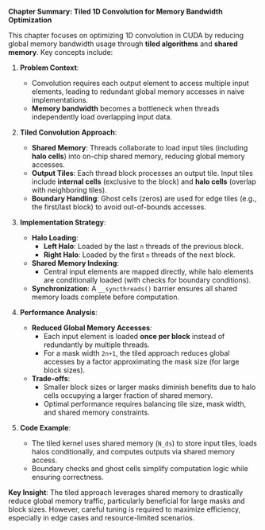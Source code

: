 **Chapter Summary: Tiled 1D Convolution for Memory Bandwidth Optimization**

This chapter focuses on optimizing 1D convolution in CUDA by reducing global memory bandwidth usage through **tiled algorithms** and **shared memory**. Key concepts include:

1. **Problem Context**:  
   - Convolution requires each output element to access multiple input elements, leading to redundant global memory accesses in naive implementations.  
   - **Memory bandwidth** becomes a bottleneck when threads independently load overlapping input data.

2. **Tiled Convolution Approach**:  
   - **Shared Memory**: Threads collaborate to load input tiles (including **halo cells**) into on-chip shared memory, reducing global memory accesses.  
   - **Output Tiles**: Each thread block processes an output tile. Input tiles include **internal cells** (exclusive to the block) and **halo cells** (overlap with neighboring tiles).  
   - **Boundary Handling**: Ghost cells (zeros) are used for edge tiles (e.g., the first/last block) to avoid out-of-bounds accesses.

3. **Implementation Strategy**:  
   - **Halo Loading**:  
     - **Left Halo**: Loaded by the last `n` threads of the previous block.  
     - **Right Halo**: Loaded by the first `n` threads of the next block.  
   - **Shared Memory Indexing**:  
     - Central input elements are mapped directly, while halo elements are conditionally loaded (with checks for boundary conditions).  
   - **Synchronization**: A `__syncthreads()` barrier ensures all shared memory loads complete before computation.

4. **Performance Analysis**:  
   - **Reduced Global Memory Accesses**:  
     - Each input element is loaded **once per block** instead of redundantly by multiple threads.  
     - For a mask width `2n+1`, the tiled approach reduces global accesses by a factor approximating the mask size (for large block sizes).  
   - **Trade-offs**:  
     - Smaller block sizes or larger masks diminish benefits due to halo cells occupying a larger fraction of shared memory.  
     - Optimal performance requires balancing tile size, mask width, and shared memory constraints.

5. **Code Example**:  
   - The tiled kernel uses shared memory (`N_ds`) to store input tiles, loads halos conditionally, and computes outputs via shared memory access.  
   - Boundary checks and ghost cells simplify computation logic while ensuring correctness.

**Key Insight**: The tiled approach leverages shared memory to drastically reduce global memory traffic, particularly beneficial for large masks and block sizes. However, careful tuning is required to maximize efficiency, especially in edge cases and resource-limited scenarios.